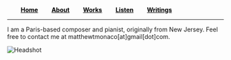 &nbsp; &nbsp; &nbsp; &nbsp; <a href="/" style="color: black">**Home**</a>&nbsp; &nbsp; &nbsp; &nbsp; <a href="/about" style="color: black">**About**</a>&nbsp; &nbsp; &nbsp; &nbsp; <a href="/works" style="color: black">**Works**</a>&nbsp; &nbsp; &nbsp; &nbsp; <a href="/listen" style="color: black">**Listen**</a>&nbsp; &nbsp; &nbsp; &nbsp; <a href="/writings" style="color: black">**Writings**</a>&nbsp; &nbsp; &nbsp; &nbsp; 

***

I am a Paris-based composer and pianist, originally from New Jersey. Feel free to contact me at matthewtmonaco[at]gmail[dot]com.

![Headshot](IMG_9929_0.jpg)
